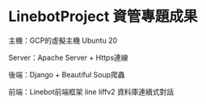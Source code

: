 # LinebotProject 資管專題成果

主機：GCP的虛擬主機 Ubuntu 20  

Server：Apache Server + Https連線

後端：Django + Beautiful Soup爬蟲 

前端：Linebot前端框架 line liffv2 資料庫連續式對話 

